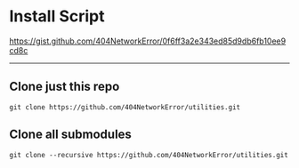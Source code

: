 # Install Script
https://gist.github.com/404NetworkError/0f6ff3a2e343ed85d9db6fb10ee9cd8c

---
## Clone just this repo
`git clone https://github.com/404NetworkError/utilities.git`
## Clone all submodules
`git clone --recursive https://github.com/404NetworkError/utilities.git`
